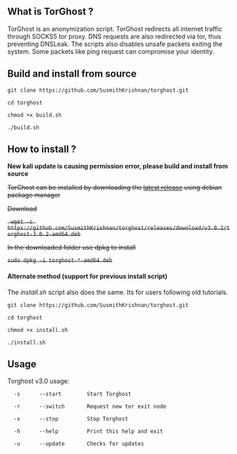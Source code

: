 ## What is TorGhost ?
TorGhost is an anonymization script. TorGhost redirects all internet traffic through SOCKS5 tor proxy. DNS requests are also redirected via tor, thus preventing DNSLeak. The scripts also disables unsafe packets exiting the system. Some packets like ping request can compromise your identity.

## Build and install from source
`git clone https://github.com/SusmithKrishnan/torghost.git`

`cd torghost`

`chmod +x build.sh`

`./build.sh`

## How to install ?
**New kali update is causing permission error, please build and install from source**

~~TorGhost can be installed by downloading the [latest release](https://github.com/SusmithKrishnan/torghost/releases) using debian package manager~~

~~Download~~

~~` wget -c https://github.com/SusmithKrishnan/torghost/releases/download/v3.0.2/torghost-3.0.2-amd64.deb`~~

~~In the downloaded folder use dpkg to install~~

~~`sudo dpkg -i torghost-*-amd64.deb`~~



#### Alternate method (support for previous install script)
The *install.sh* script also does the same. Its for users following old tutorials.

`git clone https://github.com/SusmithKrishnan/torghost.git`

`cd torghost`

`chmod +x install.sh`

`./install.sh`


## Usage
Torghost v3.0 usage:

`  -s      --start        Start Torghost`

`  -r      --switch       Request new tor exit node`

`  -x      --stop         Stop Torghost`

`  -h      --help         Print this help and exit`

`  -u      --update       Checks for updates`

